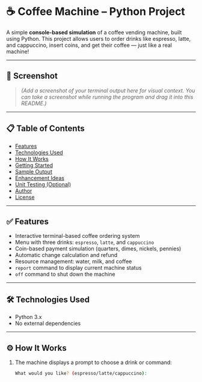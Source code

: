 # ☕ Coffee Machine – Python Project

A simple **console-based simulation** of a coffee vending machine, built using Python. This project allows users to order drinks like espresso, latte, and cappuccino, insert coins, and get their coffee — just like a real machine!

---

## 📸 Screenshot

> _(Add a screenshot of your terminal output here for visual context. You can take a screenshot while running the program and drag it into this README.)_

---

## 📋 Table of Contents
- [Features](#features)
- [Technologies Used](#technologies-used)
- [How It Works](#how-it-works)
- [Getting Started](#getting-started)
- [Sample Output](#sample-output)
- [Enhancement Ideas](#enhancement-ideas)
- [Unit Testing (Optional)](#unit-testing-optional)
- [Author](#author)
- [License](#license)

---

## ✅ Features

- Interactive terminal-based coffee ordering system
- Menu with three drinks: `espresso`, `latte`, and `cappuccino`
- Coin-based payment simulation (quarters, dimes, nickels, pennies)
- Automatic change calculation and refund
- Resource management: water, milk, and coffee
- `report` command to display current machine status
- `off` command to shut down the machine

---

## 🛠 Technologies Used

- Python 3.x
- No external dependencies

---

## ⚙️ How It Works

1. The machine displays a prompt to choose a drink or command:
   ```bash
   What would you like? (espresso/latte/cappuccino):
